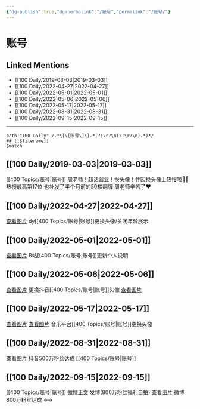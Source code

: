 ```yaml
---
{"dg-publish":true,"dg-permalink":"/账号","permalink":"/账号/"}
---
```


# 账号

## Linked Mentions
- [[100 Daily/2019-03-03\|2019-03-03]]
- [[100 Daily/2022-04-27\|2022-04-27]]
- [[100 Daily/2022-05-01\|2022-05-01]]
- [[100 Daily/2022-05-06\|2022-05-06]]
- [[100 Daily/2022-05-17\|2022-05-17]]
- [[100 Daily/2022-08-31\|2022-08-31]]
- [[100 Daily/2022-09-15\|2022-09-15]]


---

```expander
path:"100 Daily" /.*\[\[账号\]\].*(?:\r?\n(?!\r?\n).*)*/
## [[$filename]]
$match
```
## [[100 Daily/2019-03-03\|2019-03-03]]
[[400 Topics/账号\|账号]]
周老师！超话营业！换头像！并因换头像上热搜啦👏🏻热搜最高第17位
[](https://m.weibo.cn/1736988591/4345731042901784)
也补发了半个月前的50楼翻牌
周老师辛苦了❤️
[](https://m.weibo.cn/1736988591/4340106121118970)
## [[100 Daily/2022-04-27\|2022-04-27]]
[查看图片](https://wx1.sinaimg.cn/large/0088n2Pggy1h1oellx4x8j30hs0f3t9p.jpg) dy[[400 Topics/账号\|账号]]更换头像/关闭年龄展示
## [[100 Daily/2022-05-01\|2022-05-01]]
[查看图片](https://wx4.sinaimg.cn/large/0088n2Pggy1h1sy5p674gj30yi0nvjtf.jpg) B站[[400 Topics/账号\|账号]]更新个人说明
## [[100 Daily/2022-05-06\|2022-05-06]]
[查看图片](https://wx1.sinaimg.cn/large/0088n2Pggy1h1yy97pve5j30yi0twgp3.jpg) 更换抖音[[400 Topics/账号\|账号]]头像 [查看图片](https://wx1.sinaimg.cn/large/0088n2Pggy1h1yy9pkzfzj30u00u0gpf.jpg)
## [[100 Daily/2022-05-17\|2022-05-17]]
[查看图片](https://wx2.sinaimg.cn/large/0088n2Pggy1h2bpj7iwybj30u00u00v5.jpg) [查看图片](https://wx4.sinaimg.cn/large/0088n2Pggy1h2bpltbm65j30u00u0jsj.jpg) 音乐平台[[400 Topics/账号\|账号]]更换头像
## [[100 Daily/2022-08-31\|2022-08-31]]
[查看图片](https://wx2.sinaimg.cn/large/0088n2Pggy1h5qduxtplwj319k0pcmy5.jpg) 抖音500万粉丝达成 [[400 Topics/账号\|账号]]
## [[100 Daily/2022-09-15\|2022-09-15]]
[[400 Topics/账号\|账号]]
[微博正文](https://m.weibo.cn/1736988591/4814075836766296) 发博(800万粉丝福利自拍)
[查看图片](https://wx4.sinaimg.cn/large/0088n2Pggy1h67p3nm2l6j30yh0fmjs8.jpg) 微博800万粉丝达成
<-->